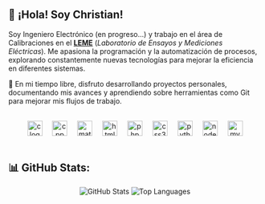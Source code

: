 ## 👋 ¡Hola! Soy Christian!
Soy Ingeniero Electrónico (en progreso...) y trabajo en el área de Calibraciones en el [**LEME**](https://leme.ing.unlp.edu.ar/) (*Laboratorio de Ensayos y Mediciones Eléctricas*). Me apasiona la programación y la automatización de procesos, explorando constantemente nuevas tecnologías para mejorar la eficiencia en diferentes sistemas.

🚀 En mi tiempo libre, disfruto desarrollando proyectos personales, documentando mis avances y aprendiendo sobre herramientas como Git para mejorar mis flujos de trabajo.

<br>

<div align="center">
    <img src="https://cdn.jsdelivr.net/gh/devicons/devicon/icons/c/c-original.svg" height="30" alt="c logo"  />
    <img width="12" />
    <img src="https://cdn.jsdelivr.net/gh/devicons/devicon/icons/cplusplus/cplusplus-original.svg" height="30" alt="cpp logo"  />
    <img width="12" />
    <img src="https://cdn.jsdelivr.net/gh/devicons/devicon/icons/matlab/matlab-original.svg" height="30" alt="matlab logo"  />
    <img width="12" />
    <img src="https://cdn.jsdelivr.net/gh/devicons/devicon/icons/html5/html5-original.svg" height="30" alt="html5 logo"  />
    <img width="12" />
    <img src="https://cdn.jsdelivr.net/gh/devicons/devicon/icons/php/php-original.svg" height="30" alt="php logo"  />
    <img width="12" />
    <img src="https://cdn.jsdelivr.net/gh/devicons/devicon/icons/css3/css3-original.svg" height="30" alt="css3 logo"  />
    <img width="12" />
    <img src="https://cdn.jsdelivr.net/gh/devicons/devicon/icons/python/python-original.svg" height="30" alt="python logo"  />
    <img width="12" />
    <img src="https://cdn.jsdelivr.net/gh/devicons/devicon/icons/nodejs/nodejs-original.svg" height="30" alt="nodejs logo"  />
    <img width="12" />
    <img src="https://cdn.jsdelivr.net/gh/devicons/devicon/icons/mysql/mysql-original.svg" height="30" alt="mysql logo"  />
</div>
<br>

## 📊 GitHub Stats:

<div align="center">
  <img src="https://github-readme-stats.vercel.app/api?username=christian-herrera&theme=shadow_blue&hide_border=true&include_all_commits=true&show_icons=true&text_color=9198a1&icon_color=2f80ed&custom_title=Estadísticas&rank_icon=github" alt="GitHub Stats">
  <img src="https://github-readme-stats.vercel.app/api/top-langs/?username=christian-herrera&theme=shadow_blue&hide_border=true&include_all_commits=true&layout=compact&text_color=9198a1&custom_title=Tecnologías%20más%20utilizadas" alt="Top Languages">
</div>

